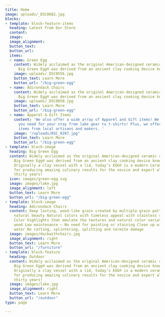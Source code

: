 ```yaml
---
title: Home
image: uploads/_DSC0682.jpg
blocks:
- template: block-feature-items
  heading: Latest From Our Store
  content: 
  image: 
  image_alignment: 
  button_text: 
  button_url: 
  items:
  - name: Green Egg
    content: Widely acclaimed as the original American-designed ceramic cooker, the
      Big Green Egg® was derived from an ancient clay cooking device known as a “kamado”.
    image: uploads/_DSC0556.jpg
    button_text: Learn More
    button_url: "/big-green-egg"
  - name: Adirondack Chairs
    content: Widely acclaimed as the original American-designed ceramic cooker, the
      Big Green Egg® was derived from an ancient clay cooking device known as a “kamado”.
    image: uploads/_DSC0050.jpg
    button_text: Learn More
    button_url: "/big-green-egg"
  - name: Apparel & Gift Items
    content: 'We also offer a wide array of Apparel and Gift items! We have everything
      you need for your stay from lake gear to t-shirts! Plus, we offer many unique
      items from local artisans and makers. '
    image: "/uploads/DSC_0287.jpg"
    button_text: Learn More
    button_url: "/big-green-egg"
- template: block-image
  heading: Big Green Egg
  content: Widely acclaimed as the original American-designed ceramic cooker, the
    Big Green Egg® was derived from an ancient clay cooking device known as a “kamado”.
    Originally a clay vessel with a lid, today’s EGG® is a modern ceramic marvel known
    for producing amazing culinary results for the novice and expert alike for over
    thirty years!
  icon: images/green-egg.svg
  image: images/lake.jpg
  image_alignment: left
  button_text: Learn More
  button_url: "/big-green-egg"
- template: block-image
  heading: Adirondack Chairs
  content: Deep lasting, wood-like grain created by multiple grain patterns for authentic
    natural beauty Natural colors with timeless appeal with stainless steel hardware
    Color highlights that emulate the textures and natural color variations of real
    wood Low maintenance – No need for painting or staining Clean up with soap and
    water No rotting, splintering, splitting and termite damage
  image: images/dockwithchairs.jpg
  image_alignment: right
  button_text: Learn More
  button_url: "/furniture"
- template: block-feature
  heading: Outdoor
  content: Widely acclaimed as the original American-designed ceramic cooker, the
    Big Green Egg® was derived from an ancient clay cooking device known as a “kamado”.
    Originally a clay vessel with a lid, today’s EGG® is a modern ceramic marvel known
    for producing amazing culinary results for the novice and expert alike for over
    thirty years!
  image: images/lake.jpg
  image_alignment: right
  button_text: Learn More
  button_url: "/outdoor"
type: page

---
```

